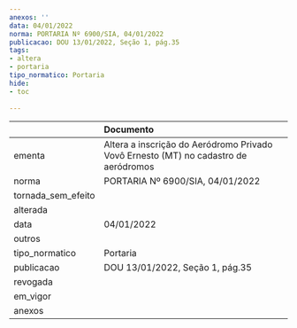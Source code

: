 ```yaml
---
anexos: ''
data: 04/01/2022
norma: PORTARIA Nº 6900/SIA, 04/01/2022
publicacao: DOU 13/01/2022, Seção 1, pág.35
tags:
- altera
- portaria
tipo_normatico: Portaria
hide: 
- toc 
 
---
```


|                    | Documento                                                                           |
|:-------------------|:------------------------------------------------------------------------------------|
| ementa             | Altera a inscrição do Aeródromo Privado Vovô Ernesto (MT) no cadastro de aeródromos |
| norma              | PORTARIA Nº 6900/SIA, 04/01/2022                                                    |
| tornada_sem_efeito |                                                                                     |
| alterada           |                                                                                     |
| data               | 04/01/2022                                                                          |
| outros             |                                                                                     |
| tipo_normatico     | Portaria                                                                            |
| publicacao         | DOU 13/01/2022, Seção 1, pág.35                                                     |
| revogada           |                                                                                     |
| em_vigor           |                                                                                     |
| anexos             |                                                                                     |